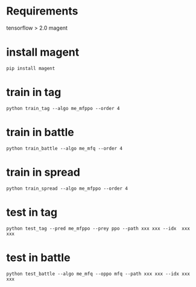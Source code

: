 # Requirements
tensorflow > 2.0
magent

# install magent
```shell
pip install magent
```

# train in tag
```shell
python train_tag --algo me_mfppo --order 4
```

# train in battle
```shell
python train_battle --algo me_mfq --order 4
```

# train in spread
```shell
python train_spread --algo me_mfppo --order 4 
```

# test in tag
```shell
python test_tag --pred me_mfppo --prey ppo --path xxx xxx --idx  xxx xxx
```

# test in battle
```shell
python test_battle --algo me_mfq --oppo mfq --path xxx xxx --idx xxx xxx
```


